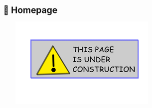 # 🏡 Homepage

<figure><img src="../.gitbook/assets/image (6).png" alt=""><figcaption></figcaption></figure>
